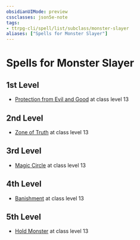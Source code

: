 ```yaml
---
obsidianUIMode: preview
cssclasses: json5e-note
tags:
- ttrpg-cli/spell/list/subclass/monster-slayer
aliases: ["Spells for Monster Slayer"]
---
```

# Spells for Monster Slayer

## 1st Level

- [Protection from Evil and Good](protection-from-evil-and-good-xphb "XPHB") at class level 13

## 2nd Level

- [Zone of Truth](zone-of-truth-xphb "XPHB") at class level 13

## 3rd Level

- [Magic Circle](magic-circle-xphb "XPHB") at class level 13

## 4th Level

- [Banishment](banishment-xphb "XPHB") at class level 13

## 5th Level

- [Hold Monster](hold-monster-xphb "XPHB") at class level 13